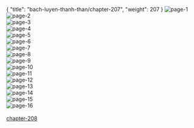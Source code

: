 { "title": "bach-luyen-thanh-than/chapter-207", "weight": 207 }
<img src="bach-luyen-thanh-than_0207_01-f85a4f9b9f3705eb832658c10465b69c.webp" alt="page-1" origin="http://1.bp.blogspot.com/--zkTzQGYLuU/WqNu_JHiOFI/AAAAAAAAKlg/G_2xHfHdkJM0RhETFkoQqUTLsVua_H1UACLcBGAs/s1600/2.jpg?imgmax=0"><br/>
<img src="bach-luyen-thanh-than_0207_02-c34e039ba0b372ee5ebb2cc258704a6c.webp" alt="page-2" origin="http://1.bp.blogspot.com/-DYMDjUooJQk/WqNu_poJ3zI/AAAAAAAAKlk/xyVbKg8NXhYumfHsrKVM7u_PZexqeTTMwCLcBGAs/s1600/3.jpg?imgmax=0"><br/>
<img src="bach-luyen-thanh-than_0207_03-ad7a60b0d4865315e3d63b4dfb78f6f3.webp" alt="page-3" origin="http://1.bp.blogspot.com/-CVmjkMbpAAg/WqNu_zqOMoI/AAAAAAAAKlo/rDMpAoFiBMEBn-1cUcfFOyJWkybX_IJ7wCLcBGAs/s1600/4.jpg?imgmax=0"><br/>
<img src="bach-luyen-thanh-than_0207_04-a8dba339d69954598f0cccdbae8efed5.webp" alt="page-4" origin="http://1.bp.blogspot.com/-eVlkMmkm4q0/WqNvAO5_7xI/AAAAAAAAKls/yq-jyXOKIQwNttxQt6-S3uHoLggquvybgCLcBGAs/s1600/5.jpg?imgmax=0"><br/>
<img src="bach-luyen-thanh-than_0207_05-ba06a78def20cf1e70be89bef2b357bc.webp" alt="page-5" origin="http://1.bp.blogspot.com/-82LfdTzrqOI/WqNvAWAOiTI/AAAAAAAAKlw/bbYSH8R5n_gSv3-6o0YrHlLFUdPuqQiIgCLcBGAs/s1600/6.jpg?imgmax=0"><br/>
<img src="bach-luyen-thanh-than_0207_06-d568e832977ce74c44aa38daf7c75ae4.webp" alt="page-6" origin="http://1.bp.blogspot.com/-WjFEU0kAlNc/WqNvAuiqaDI/AAAAAAAAKl0/4lPqNSOS2cs1MaWC4sYjkTOSNvseAvRRACLcBGAs/s1600/7.jpg?imgmax=0"><br/>
<img src="bach-luyen-thanh-than_0207_07-5e2fe67c6797ca6a3096dcf80a4d0dcf.webp" alt="page-7" origin="http://1.bp.blogspot.com/-_kFhwVTFisU/WqNvA4awX1I/AAAAAAAAKl4/Wh4kLHTs0w8rIK5yaZ_wzRjtNd2PU0XLQCLcBGAs/s1600/8.jpg?imgmax=0"><br/>
<img src="bach-luyen-thanh-than_0207_08-af03422bf991f57eacdc0a310f3e3c49.webp" alt="page-8" origin="http://1.bp.blogspot.com/-pyFQ61of6hU/WqNvBRx4FvI/AAAAAAAAKl8/QPAVuNPtVSgrJlNy-bzwbievV8ZioTKcACLcBGAs/s1600/9.jpg?imgmax=0"><br/>
<img src="bach-luyen-thanh-than_0207_09-0a085d547679fc394a32bf1c6ec3cec3.webp" alt="page-9" origin="http://1.bp.blogspot.com/-GtoRdH_aQZc/WqNu9A1MF4I/AAAAAAAAKlI/Co3VGE3B8ngcdwPNw9Zlvbl0apUAWcXpgCLcBGAs/s1600/10.jpg?imgmax=0"><br/>
<img src="bach-luyen-thanh-than_0207_10-2bd0b09c4219c2ea5718fa1b28d3163e.webp" alt="page-10" origin="http://1.bp.blogspot.com/-uLNCHOwLkwE/WqNu83sHh8I/AAAAAAAAKlA/OJ8K9ZLMowwSKlEpRN33V0Bq_S_UmrOlQCLcBGAs/s1600/11.jpg?imgmax=0"><br/>
<img src="bach-luyen-thanh-than_0207_11-1c7d6b628e7035d036502fb5069a38d5.webp" alt="page-11" origin="http://1.bp.blogspot.com/-Ngyg7RMLaqg/WqNu9G8GcqI/AAAAAAAAKlE/T38JZ9JUdToryk5plySxjm-3Ci7qrynVgCLcBGAs/s1600/12.jpg?imgmax=0"><br/>
<img src="bach-luyen-thanh-than_0207_12-847e14e148bf02ba033a4f61629e6205.webp" alt="page-12" origin="http://1.bp.blogspot.com/-bKB6kAB-Tx4/WqNu-G-d7UI/AAAAAAAAKlM/8ouehIZCZ3w4HM9ewszKF10iE1WHsxCMwCLcBGAs/s1600/13.jpg?imgmax=0"><br/>
<img src="bach-luyen-thanh-than_0207_13-741b8022677431ee06360017df8d69ce.webp" alt="page-13" origin="http://1.bp.blogspot.com/-TqSRcJMvmqs/WqNu-RdErvI/AAAAAAAAKlQ/kMVvVBROB4Qe5v4rpotMpEX_kh4ZXw82wCLcBGAs/s1600/14.jpg?imgmax=0"><br/>
<img src="bach-luyen-thanh-than_0207_14-f68095ef50b9c49a743e1eb92985eee6.webp" alt="page-14" origin="http://1.bp.blogspot.com/-OHwYHd05W9g/WqNu-VMzZjI/AAAAAAAAKlU/QpPe3x6Nyl0XBterdvg8Aj9PGVQb_343QCLcBGAs/s1600/15.jpg?imgmax=0"><br/>
<img src="bach-luyen-thanh-than_0207_15-6adcb072283c93d6b9395c6579b5345c.webp" alt="page-15" origin="http://1.bp.blogspot.com/-7DXqZDarDko/WqNu-399bXI/AAAAAAAAKlY/LbBMSr8ojJYkzYSuQg39p93vSKUqN9W8QCLcBGAs/s1600/16.jpg?imgmax=0"><br/>
<img src="bach-luyen-thanh-than_0207_16-850x1200-aea17ee76d0c628d02aec760801156ca.webp" alt="page-16" origin="http://1.bp.blogspot.com/-56exKbThxP4/WqNu-xMsoSI/AAAAAAAAKlc/3CWRQ-L5PnsMWy9WTXteNx-tC68Sqa0HQCLcBGAs/s1600/17.jpg?imgmax=0"><br/>
<br/><a class="nextchap" href="/bach-luyen-thanh-than/chapter-208">chapter-208</a>
